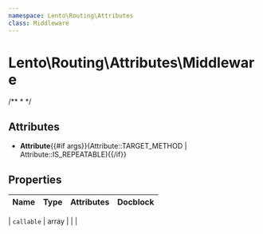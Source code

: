 ```yaml
---
namespace: Lento\Routing\Attributes
class: Middleware
---
```


# Lento\Routing\Attributes\Middleware

/**
 *
 */

## Attributes

- **Attribute**{{#if args}}(Attribute::TARGET_METHOD | Attribute::IS_REPEATABLE){{/if}}


## Properties
| Name | Type | Attributes | Docblock |
|------|------|------------|----------|

| `callable` | array |  |  |



